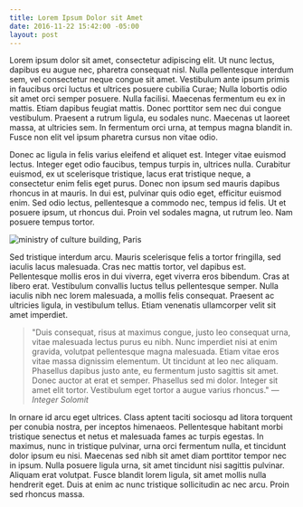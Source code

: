 ```yaml
---
title: Lorem Ipsum Dolor sit Amet
date: 2016-11-22 15:42:00 -05:00
layout: post
---
```

Lorem ipsum dolor sit amet, consectetur adipiscing elit. Ut nunc lectus, dapibus eu augue nec, pharetra consequat nisl. Nulla pellentesque interdum sem, vel consectetur neque congue sit amet. Vestibulum ante ipsum primis in faucibus orci luctus et ultrices posuere cubilia Curae; Nulla lobortis odio sit amet orci semper posuere. Nulla facilisi. Maecenas fermentum eu ex in mattis. Etiam dapibus feugiat mattis. Donec porttitor sem nec dui congue vestibulum. Praesent a rutrum ligula, eu sodales nunc. Maecenas ut laoreet massa, at ultricies sem. In fermentum orci urna, at tempus magna blandit in. Fusce non elit vel ipsum pharetra cursus non vitae odio.

<!--more-->

Donec ac ligula in felis varius eleifend et aliquet est. Integer vitae euismod lectus. Integer eget odio faucibus, tempus turpis in, ultrices nulla. Curabitur euismod, ex ut scelerisque tristique, lacus erat tristique neque, a consectetur enim felis eget purus. Donec non ipsum sed mauris dapibus rhoncus in at mauris. In dui est, pulvinar quis odio eget, efficitur euismod enim. Sed odio lectus, pellentesque a commodo nec, tempus id felis. Ut et posuere ipsum, ut rhoncus dui. Proin vel sodales magna, ut rutrum leo. Nam posuere tempus tortor.

![ministry of culture building, Paris](/uploads/culture.jpg)

Sed tristique interdum arcu. Mauris scelerisque felis a tortor fringilla, sed iaculis lacus malesuada. Cras nec mattis tortor, vel dapibus est. Pellentesque mollis eros in dui viverra, eget viverra eros bibendum. Cras at libero erat. Vestibulum convallis luctus tellus pellentesque semper. Nulla iaculis nibh nec lorem malesuada, a mollis felis consequat. Praesent ac ultricies ligula, in vestibulum tellus. Etiam venenatis ullamcorper velit sit amet imperdiet.

> "Duis consequat, risus at maximus congue, justo leo consequat urna, vitae malesuada lectus purus eu nibh. Nunc imperdiet nisi at enim gravida, volutpat pellentesque magna malesuada. Etiam vitae eros vitae massa dignissim elementum. Ut tincidunt at leo nec aliquam. Phasellus dapibus justo ante, eu fermentum justo sagittis sit amet. Donec auctor at erat et semper. Phasellus sed mi dolor. Integer sit amet elit tortor. Vestibulum eget tortor a augue varius rhoncus." —_Integer Solomit_

In ornare id arcu eget ultrices. Class aptent taciti sociosqu ad litora torquent per conubia nostra, per inceptos himenaeos. Pellentesque habitant morbi tristique senectus et netus et malesuada fames ac turpis egestas. In maximus, nunc in tristique pulvinar, urna orci fermentum nulla, et tincidunt dolor ipsum eu nisi. Maecenas sed nibh sit amet diam porttitor tempor nec in ipsum. Nulla posuere ligula urna, sit amet tincidunt nisi sagittis pulvinar. Aliquam erat volutpat. Fusce blandit lorem ligula, sit amet mollis nulla hendrerit eget. Duis at enim ac nunc tristique sollicitudin ac nec arcu. Proin sed rhoncus massa.
